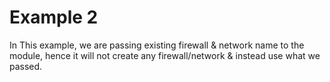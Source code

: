 # Example 2

In This example, we are passing existing firewall & network name to the module, hence it will not create any firewall/network & instead use what we passed.